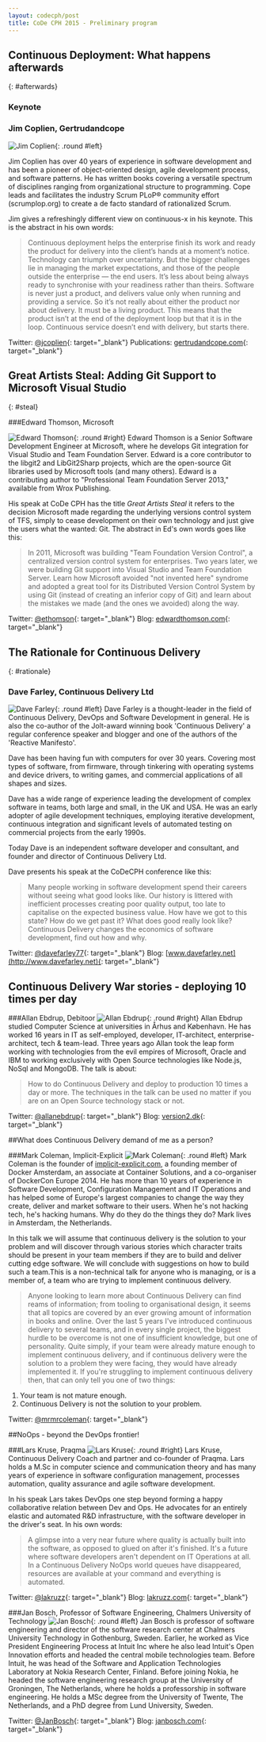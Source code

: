 ```yaml
---
layout: codecph/post
title: CoDe CPH 2015 - Preliminary program
---
```



## Continuous Deployment: What happens afterwards
{: #afterwards}

### Keynote

### Jim Coplien, Gertrudandcope

![Jim Coplien](/cph15/images/speakers/jcoplien.jpg){: .round #left}

Jim Coplien has over 40 years of experience in software development and has been a pioneer of object-oriented design, agile development process, and software patterns. He has written books covering a versatile spectrum of disciplines ranging from organizational structure to programming. Cope leads and facilitates the industry Scrum PLoP® community effort (scrumplop.org) to create a de facto standard of rationalized Scrum.

Jim gives a refreshingly different view on continuous-x in his keynote. This is the abstract in his own words:

>Continuous deployment helps the enterprise finish its work and ready the product for delivery into the client’s hands at a moment’s notice. Technology can triumph over uncertainty. But the bigger challenges lie in managing the market expectations, and those of the people outside the enterprise — the end users. It’s less about being always ready to synchronise with your readiness rather than theirs. Software is never just a product, and delivers value only when running and providing a service. So it’s not really about either the product nor about delivery. It must be a living product. This means that the product isn’t at the end of the deployment loop but that it is in the loop. Continuous service doesn’t end with delivery, but starts there.

Twitter: [@jcoplien](http://twitter.com/jcoplien){: target="\_blank"}
Publications: [gertrudandcope.com](https://sites.google.com/a/gertrudandcope.com/info/Publications){: target="\_blank"}

## Great Artists Steal: Adding Git Support to Microsoft Visual Studio
{: #steal}

###Edward Thomson, Microsoft

![Edward Thomson](/cph15/images/speakers/ethomson.jpg){: .round #right} Edward Thomson is a Senior Software Development Engineer at Microsoft, where he develops Git integration for Visual Studio and Team Foundation Server. Edward is a core contributor to the libgit2 and LibGit2Sharp projects, which are the open-source Git libraries used by Microsoft tools (and many others). Edward is a contributing author to "Professional Team Foundation Server 2013," available from Wrox Publishing.

His speak at CoDe CPH has the title _Great Artists Steal_ it refers to the decision Microsoft made regarding the underlying versions control system of TFS, simply to cease development on their own technology and just give the users what the wanted: Git. The abstract in Ed's own words goes like this:

>In 2011, Microsoft was building "Team Foundation Version Control", a centralized version control system for enterprises.  Two years later, we were building Git support into Visual Studio and Team Foundation Server.  Learn how Microsoft avoided "not invented here" syndrome and adopted a great tool for its Distributed Version Control System by using Git (instead of creating an inferior copy of Git) and learn about the mistakes we made (and the ones we avoided) along the way.

Twitter: [@ethomson](http://twitter.com/ethomson){: target="\_blank"}
Blog: [edwardthomson.com](http://edwardthomson.com){: target="\_blank"}

## The Rationale for Continuous Delivery
{: #rationale}

### Dave Farley, Continuous Delivery Ltd
![Dave Farley](/cph15/images/speakers/dfarley.jpg){: .round #left} Dave Farley is a thought-leader in the field of Continuous Delivery, DevOps and Software Development in general. He is also the co-author of the Jolt-award winning book 'Continuous Delivery' a regular conference speaker and blogger and one of the authors of the 'Reactive Manifesto'.

Dave has been having fun with computers for over 30 years. Covering most types of software, from firmware, through tinkering with operating systems and device drivers, to writing games, and commercial applications of all shapes and sizes.

Dave has a wide range of experience leading the development of complex software in teams, both large and small, in the UK and USA. He was an early adopter of agile development techniques, employing iterative development, continuous integration and significant levels of automated testing on commercial projects from the early 1990s.

Today Dave is an independent software developer and consultant, and founder and director of Continuous Delivery Ltd.

Dave presents his speak at the CoDeCPH conference like this:

>Many people working in software development spend their careers without seeing what good looks like. Our history is littered with inefficient processes creating poor quality output, too late to capitalise on the expected business value. How have we got to this state? How do we get past it? What does good really look like?
Continuous Delivery changes the economics of software development, find out how and why.

Twitter: [@davefarley77](https://twitter.com/davefarley77){: target="\_blank"}
Blog: [www.davefarley.net](http://www.davefarley.net){: target="\_blank"}

## Continuous Delivery War stories - deploying 10 times per day

###Allan Ebdrup, Debitoor
![Allan Ebdrup](/cph15/images/speakers/eebdrup.jpg){: .round #right} Allan Ebdrup studied Computer Science at universities in Århus and København.
He has worked 16 years in IT as self-employed, developer, IT-architect, enterprise-architect, tech & team-lead.
Three years ago Allan took the leap form working with technologies from the evil empires of Microsoft, Oracle and IBM to working exclusively with Open Source technologies like Node.js, NoSql and MongoDB.
The talk is about:

>How to do Continuous Delivery and deploy to production 10 times a day or more. The techniques in the talk can be used no matter if you are on an Open Source technology stack or not.

Twitter: [@allanebdrup](http://twitter.com/allanebdrup){: target="\_blank"}
Blog: [version2.dk](http://www.version2.dk/blogs/allanebdrup){: target="\_blank"}

##What does Continuous Delivery demand of me as a person?

###Mark Coleman, Implicit-Explicit
![Mark Coleman](/cph15/images/speakers/mcoleman.jpg){: .round #left} Mark Coleman is the founder of [implicit-explicit.com](http://www.implicit-explicit.com), a founding member of Docker Amsterdam, an associate at Container Solutions, and a co-organiser of DockerCon Europe 2014. He has more than 10 years of experience in Software Development, Configuration Management and IT Operations and has helped some of Europe's largest companies to change the way they create, deliver and market software to their users.
When he's not hacking tech, he's hacking humans. Why do they do the things they do? Mark lives in Amsterdam, the Netherlands.

In this talk we will assume that continuous delivery is the solution to your problem and will discover through various stories which character traits should be present in your team members if they are to build and deliver cutting edge software. We will conclude with suggestions on how to build such a team.This is a non-technical talk for anyone who is managing, or is a member of, a team who are trying to implement continuous delivery.

>Anyone looking to learn more about Continuous Delivery can find reams of information; from tooling to organisational design, it seems that all topics are covered by an ever growing amount of information in books and online.
Over the last 5 years I've introduced continuous delivery to several teams, and in every single project, the biggest hurdle to be overcome is not one of insufficient knowledge, but one of personality. Quite simply, if your team were already mature enough to implement continuous delivery, and if continuous delivery were the solution to a problem they were facing, they would have already implemented it. If you're struggling to implement continuous delivery then, that can only tell you one of two things:<br/>
1. Your team is not mature enough.<br/>
2. Continuous Delivery is not the solution to your problem.

Twitter: [@mrmrcoleman](https://twitter.com/mrmrcoleman){: target="\_blank"}

##NoOps - beyond the DevOps frontier!

###Lars Kruse, Praqma
![Lars Kruse](/cph15/images/speakers/lkruse.png){: .round #right} Lars Kruse, Continuous Delivery Coach and partner and co-founder of Praqma. Lars holds a M.Sc in computer science and communication theory and has many years of experience in software configuration management, processes automation, quality assurance and agile software development.

In his speak Lars takes DevOps one step beyond forming a happy collaborative relation between Dev and Ops. He advocates for an entirely elastic and automated R&D infrastructure, with the software developer in the driver's seat. In his own words:

>A glimpse into a very near future where quality is actually built into the software, as opposed to glued on after it's finished. It's a future where software developers aren't dependent on IT Operations at all. In a Continuous Delivery NoOps world queues have disappeared, resources are available at your command and everything is automated.

Twitter: [@lakruzz](https://twitter.com/lakruzz){: target="\_blank"}
Blog: [lakruzz.com](http://www.lakruzz.com){: target="\_blank"}

###Jan Bosch, Professor of Software Engineering, Chalmers University of Technology
![Jan Bosch](/cph15/images/speakers/jbosch.png){: .round #left}
Jan Bosch is professor of software engineering and director of the software research center at Chalmers University Technology in Gothenburg, Sweden. Earlier, he worked as Vice President Engineering Process at Intuit Inc where he also lead Intuit's Open Innovation efforts and headed the central mobile technologies team. Before Intuit, he was head of the Software and Application Technologies Laboratory at Nokia Research Center, Finland. Before joining Nokia, he headed the software engineering research group at the University of Groningen, The Netherlands, where he holds a professorship in software engineering. He holds a MSc degree from the University of Twente, The Netherlands, and a PhD degree from Lund University, Sweden.

Twitter: [@JanBosch](https://twitter.com/janbosch){: target="\_blank"}
Blog: [janbosch.com](http://www.janbosch.com){: target="\_blank"}
